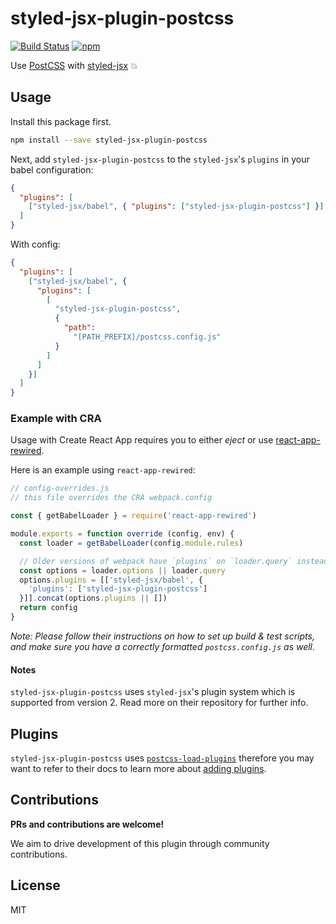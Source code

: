 # styled-jsx-plugin-postcss

[![Build Status](https://travis-ci.org/giuseppeg/styled-jsx-plugin-postcss.svg?branch=master)](https://travis-ci.org/giuseppeg/styled-jsx-plugin-postcss)
[![npm](https://img.shields.io/npm/v/styled-jsx-plugin-postcss.svg)](https://www.npmjs.com/package/styled-jsx-plugin-postcss)

Use [PostCSS](https://github.com/postcss/postcss) with
[styled-jsx](https://github.com/zeit/styled-jsx) 💥

## Usage

Install this package first.

```bash
npm install --save styled-jsx-plugin-postcss
```

Next, add `styled-jsx-plugin-postcss` to the `styled-jsx`'s `plugins` in your
babel configuration:

```json
{
  "plugins": [
    ["styled-jsx/babel", { "plugins": ["styled-jsx-plugin-postcss"] }]
  ]
}
```

With config:

```json
{
  "plugins": [
    ["styled-jsx/babel", {
      "plugins": [
        [
          "styled-jsx-plugin-postcss",
          {
            "path":
              "[PATH_PREFIX]/postcss.config.js"
          }
        ]
      ] 
    }]
  ]
}
```

### Example with CRA

Usage with Create React App requires you to either _eject_ or use [react-app-rewired](https://github.com/timarney/react-app-rewired). 

Here is an example using `react-app-rewired`:

```javascript
// config-overrides.js
// this file overrides the CRA webpack.config

const { getBabelLoader } = require('react-app-rewired')

module.exports = function override (config, env) {
  const loader = getBabelLoader(config.module.rules)

  // Older versions of webpack have `plugins` on `loader.query` instead of `loader.options`.
  const options = loader.options || loader.query
  options.plugins = [['styled-jsx/babel', {
    'plugins': ['styled-jsx-plugin-postcss']
  }]].concat(options.plugins || [])
  return config
}
```

_Note: Please follow their instructions on how to set up build & test scripts, and make sure you have a correctly formatted `postcss.config.js` as well_.


#### Notes

`styled-jsx-plugin-postcss` uses `styled-jsx`'s plugin system which is supported
from version 2. Read more on their repository for further info.

## Plugins

`styled-jsx-plugin-postcss` uses
[`postcss-load-plugins`](https://www.npmjs.com/package/postcss-load-plugins)
therefore you may want to refer to their docs to learn more about
[adding plugins](https://www.npmjs.com/package/postcss-load-plugins#packagejson).

## Contributions

**PRs and contributions are welcome!** 

We aim to drive development of this plugin through community contributions.

## License

MIT
